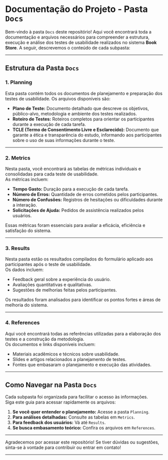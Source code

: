 # **Documentação do Projeto - Pasta `Docs`**

Bem-vindo à pasta `Docs` deste repositório! Aqui você encontrará toda a documentação e arquivos necessários para compreender a estrutura, execução e análise dos testes de usabilidade realizados no sistema **Book Store**. A seguir, descrevemos o conteúdo de cada subpasta:

---

## **Estrutura da Pasta `Docs`**

### **1. Planning**
Esta pasta contém todos os documentos de planejamento e preparação dos testes de usabilidade. Os arquivos disponíveis são:
- **Plano de Teste:** Documento detalhado que descreve os objetivos, público-alvo, metodologia e ambiente dos testes realizados.
- **Roteiro de Testes:** Roteiros completos para orientar os participantes durante a execução de cada tarefa.
- **TCLE (Termo de Consentimento Livre e Esclarecido):** Documento que garante a ética e transparência do estudo, informando aos participantes sobre o uso de suas informações durante o teste.

---

### **2. Metrics**
Nesta pasta, você encontrará as tabelas de métricas individuais e consolidadas para cada teste de usabilidade.  
As métricas incluem:
- **Tempo Gasto:** Duração para a execução de cada tarefa.  
- **Número de Erros:** Quantidade de erros cometidos pelos participantes.  
- **Número de Confusões:** Registros de hesitações ou dificuldades durante a interação.  
- **Solicitações de Ajuda:** Pedidos de assistência realizados pelos usuários.  

Essas métricas foram essenciais para avaliar a eficácia, eficiência e satisfação do sistema.

---

### **3. Results**
Nesta pasta estão os resultados compilados do formulário aplicado aos participantes após o teste de usabilidade.  
Os dados incluem:
- Feedback geral sobre a experiência do usuário.
- Avaliações quantitativas e qualitativas.
- Sugestões de melhorias feitas pelos participantes.  

Os resultados foram analisados para identificar os pontos fortes e áreas de melhoria do sistema.

---

### **4. References**
Aqui você encontrará todas as referências utilizadas para a elaboração dos testes e a construção da metodologia.  
Os documentos e links disponíveis incluem:
- Materiais acadêmicos e técnicos sobre usabilidade.
- Slides e artigos relacionados a planejamento de testes.
- Fontes que embasaram o planejamento e execução das atividades.

---

## **Como Navegar na Pasta `Docs`**
Cada subpasta foi organizada para facilitar o acesso às informações.  
Siga este guia para acessar rapidamente os arquivos:
1. **Se você quer entender o planejamento:** Acesse a pasta `Planning`.
2. **Para análises detalhadas:** Consulte as tabelas em `Metrics`.
3. **Para feedback dos usuários:** Vá até `Results`.
4. **Se busca embasamento teórico:** Confira os arquivos em `References`.

---

Agradecemos por acessar este repositório! Se tiver dúvidas ou sugestões, sinta-se à vontade para contribuir ou entrar em contato!

---
